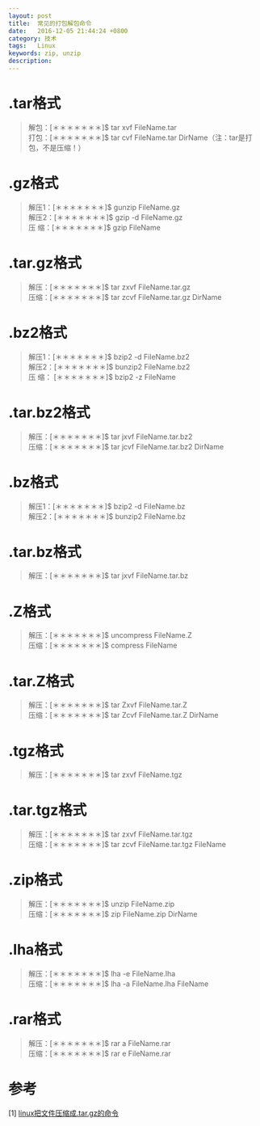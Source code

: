 ```yaml
---
layout: post
title:  常见的打包解包命令
date:   2016-12-05 21:44:24 +0800
category: 技术
tags:   Linux
keywords: zip, unzip
description: 
---
```

# .tar格式   
> 解包：[＊＊＊＊＊＊＊]$ tar xvf FileName.tar    
> 打包：[＊＊＊＊＊＊＊]$ tar cvf FileName.tar DirName（注：tar是打包，不是压缩！）    

# .gz格式     
> 解压1：[＊＊＊＊＊＊＊]$ gunzip FileName.gz   
> 解压2：[＊＊＊＊＊＊＊]$ gzip -d FileName.gz    
> 压 缩：[＊＊＊＊＊＊＊]$ gzip FileName      

# .tar.gz格式    
> 解压：[＊＊＊＊＊＊＊]$ tar zxvf FileName.tar.gz    
> 压缩：[＊＊＊＊＊＊＊]$ tar zcvf FileName.tar.gz DirName     

# .bz2格式     
> 解压1：[＊＊＊＊＊＊＊]$ bzip2 -d FileName.bz2     
> 解压2：[＊＊＊＊＊＊＊]$ bunzip2 FileName.bz2    
> 压 缩： [＊＊＊＊＊＊＊]$ bzip2 -z FileName      

# .tar.bz2格式     
> 解压：[＊＊＊＊＊＊＊]$ tar jxvf FileName.tar.bz2    
> 压缩：[＊＊＊＊＊＊＊]$ tar jcvf FileName.tar.bz2 DirName    

# .bz格式    
> 解压1：[＊＊＊＊＊＊＊]$ bzip2 -d FileName.bz    
> 解压2：[＊＊＊＊＊＊＊]$ bunzip2 FileName.bz    

# .tar.bz格式    
> 解压：[＊＊＊＊＊＊＊]$ tar jxvf FileName.tar.bz   

# .Z格式    
> 解压：[＊＊＊＊＊＊＊]$ uncompress FileName.Z    
> 压缩：[＊＊＊＊＊＊＊]$ compress FileName    

# .tar.Z格式    
> 解压：[＊＊＊＊＊＊＊]$ tar Zxvf FileName.tar.Z   
> 压缩：[＊＊＊＊＊＊＊]$ tar Zcvf FileName.tar.Z DirName    

# .tgz格式   
> 解压：[＊＊＊＊＊＊＊]$ tar zxvf FileName.tgz    

# .tar.tgz格式   
> 解压：[＊＊＊＊＊＊＊]$ tar zxvf FileName.tar.tgz   
> 压缩：[＊＊＊＊＊＊＊]$ tar zcvf FileName.tar.tgz FileName    

# .zip格式    
> 解压：[＊＊＊＊＊＊＊]$ unzip FileName.zip   
> 压缩：[＊＊＊＊＊＊＊]$ zip FileName.zip DirName   

# .lha格式   
> 解压：[＊＊＊＊＊＊＊]$ lha -e FileName.lha    
> 压缩：[＊＊＊＊＊＊＊]$ lha -a FileName.lha FileName     

# .rar格式   
> 解压：[＊＊＊＊＊＊＊]$ rar a FileName.rar   
> 压缩：[＊＊＊＊＊＊＊]$ rar e FileName.rar    

# 参考   
[1] [linux把文件压缩成.tar.gz的命令](https://zhidao.baidu.com/question/72708657.html)     

